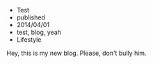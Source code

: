 - Test
- published
- 2014/04/01
- test, blog, yeah
- Lifestyle

Hey, this is my new blog. Please, don't bully him.
